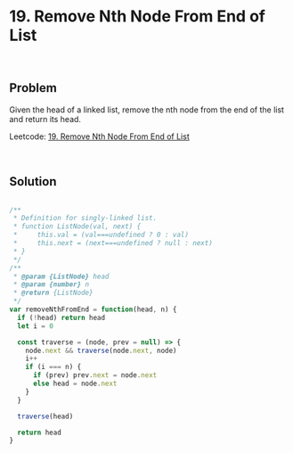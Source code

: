 # 19. Remove Nth Node From End of List

&nbsp;

## Problem

Given the head of a linked list, remove the nth node from the end of the list and return its head.

Leetcode: [19. Remove Nth Node From End of List](https://leetcode.com/problems/remove-nth-node-from-end-of-list/)

&nbsp;

## Solution

```js

/**
 * Definition for singly-linked list.
 * function ListNode(val, next) {
 *     this.val = (val===undefined ? 0 : val)
 *     this.next = (next===undefined ? null : next)
 * }
 */
/**
 * @param {ListNode} head
 * @param {number} n
 * @return {ListNode}
 */
var removeNthFromEnd = function(head, n) {
  if (!head) return head
  let i = 0

  const traverse = (node, prev = null) => {
    node.next && traverse(node.next, node)
    i++
    if (i === n) {
      if (prev) prev.next = node.next
      else head = node.next
    }
  }

  traverse(head)

  return head
}

```